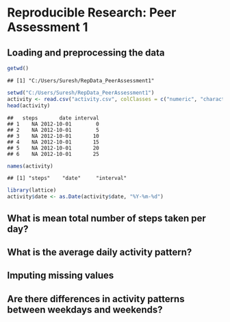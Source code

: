 # Reproducible Research: Peer Assessment 1


## Loading and preprocessing the data

```r
getwd()
```

```
## [1] "C:/Users/Suresh/RepData_PeerAssessment1"
```

```r
setwd("C:/Users/Suresh/RepData_PeerAssessment1")
activity <- read.csv("activity.csv", colClasses = c("numeric", "character", "numeric"))
head(activity)
```

```
##   steps       date interval
## 1    NA 2012-10-01        0
## 2    NA 2012-10-01        5
## 3    NA 2012-10-01       10
## 4    NA 2012-10-01       15
## 5    NA 2012-10-01       20
## 6    NA 2012-10-01       25
```

```r
names(activity)
```

```
## [1] "steps"    "date"     "interval"
```

```r
library(lattice)
activity$date <- as.Date(activity$date, "%Y-%m-%d")
```



## What is mean total number of steps taken per day?



## What is the average daily activity pattern?



## Imputing missing values



## Are there differences in activity patterns between weekdays and weekends?
